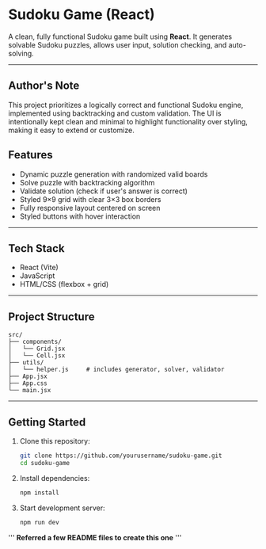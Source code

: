 # Sudoku Game (React)

A clean, fully functional Sudoku game built using **React**. It generates solvable Sudoku puzzles, allows user input, solution checking, and auto-solving.

---
## Author's Note

This project prioritizes a logically correct and functional Sudoku engine, implemented using backtracking and custom validation. The UI is intentionally kept clean and minimal to highlight functionality over styling, making it easy to extend or customize.

## Features

- Dynamic puzzle generation with randomized valid boards
- Solve puzzle with backtracking algorithm
- Validate solution (check if user's answer is correct)
- Styled 9×9 grid with clear 3×3 box borders
- Fully responsive layout centered on screen
- Styled buttons with hover interaction

---


## Tech Stack

- React (Vite)
- JavaScript
- HTML/CSS (flexbox + grid)

---

## Project Structure

```
src/
├── components/
│   └── Grid.jsx
│   └── Cell.jsx
├── utils/
│   └── helper.js     # includes generator, solver, validator
├── App.jsx
├── App.css
└── main.jsx
```

---

## Getting Started

1. Clone this repository:
   ```bash
   git clone https://github.com/yourusername/sudoku-game.git
   cd sudoku-game
   ```

2. Install dependencies:
   ```bash
   npm install
   ```

3. Start development server:
   ```bash
   npm run dev
   ```
'''
**Referred a few README files to create this one**
'''

